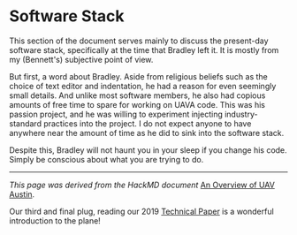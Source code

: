 # Software Stack

This section of the document serves mainly to discuss the present-day software stack, specifically at the time that Bradley left it. It is mostly from my (Bennett's) subjective point of view.

But first, a word about Bradley. Aside from religious beliefs such as the choice of text editor and indentation, he had a reason for even seemingly small details. And unlike most software members, he also had copious amounts of free time to spare for working on UAVA code. This was his passion project, and he was willing to experiment injecting industry-standard practices into the project. I do not expect anyone to have anywhere near the amount of time as he did to sink into the software stack.

Despite this, Bradley will not haunt you in your sleep if you change his code. Simply be conscious about what you are trying to do.

----

*This page was derived from the HackMD document* [An Overview of UAV Austin](https://hackmd.io/bzfxlPXtTHemOK_KhwLzRw).


Our third and final plug, reading our 2019 [Technical Paper](https://docs.google.com/document/d/1cukH_5obn0dbvtqm8swrvJMw136q-smBsOf-7hlikVU/edit?usp=sharing) is a wonderful introduction to the plane!
